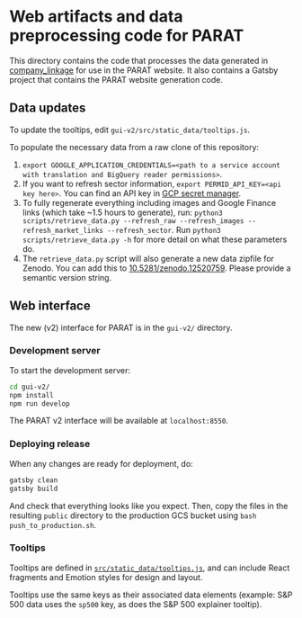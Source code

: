 # Web artifacts and data preprocessing code for PARAT

This directory contains the code that processes the data generated in [company_linkage](../company_linkage) for use in the PARAT website.
It also contains a Gatsby project that contains the PARAT website generation code.

## Data updates

To update the tooltips, edit `gui-v2/src/static_data/tooltips.js`.

To populate the necessary data from a raw clone of this repository:

1. `export GOOGLE_APPLICATION_CREDENTIALS=<path to a service account with translation
and BigQuery reader permissions>`. 
1. If you want to refresh sector information, `export PERMID_API_KEY=<api key here>`. You can find an API key in [GCP secret manager](https://console.cloud.google.com/security/secret-manager/secret/permid_api_key/versions?inv=1).
1. To fully regenerate everything including images and Google Finance links 
(which take ~1.5 hours to generate), run: 
`python3 scripts/retrieve_data.py --refresh_raw --refresh_images --refresh_market_links --refresh_sector`. Run
`python3 scripts/retrieve_data.py -h` for more detail on what these parameters do.
1. The `retrieve_data.py` script will also generate a new data zipfile for Zenodo. You can add this to [10.5281/zenodo.12520759](https://doi.org/10.5281/zenodo.12520759). Please provide a semantic version string.

## Web interface

The new (v2) interface for PARAT is in the `gui-v2/` directory.

### Development server
To start the development server:

```bash
cd gui-v2/
npm install
npm run develop
```

The PARAT v2 interface will be available at `localhost:8550`.

### Deploying release

When any changes are ready for deployment, do:

```bash
gatsby clean
gatsby build
```

And check that everything looks like you expect. Then, copy the files in the resulting `public` directory to the production GCS bucket using `bash push_to_production.sh`.

### Tooltips

Tooltips are defined in [`src/static_data/tooltips.js`](https://github.com/georgetown-cset/parat/blob/master/web/gui-v2/src/static_data/tooltips.js),
and can include React fragments and Emotion styles for design and layout.

Tooltips use the same keys as their associated data elements (example: S&P 500
data uses the `sp500` key, as does the S&P 500 explainer tooltip).
